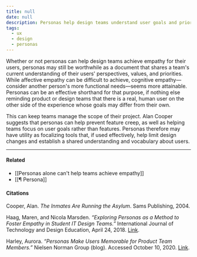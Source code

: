 ```yaml
---
title: null
date: null
description: Personas help design teams understand user goals and priorities, prevent feature creep, and create shared empathy by focusing on real users’ needs throughout the product development process.
tags:
  - ux
  - design
  - personas
---
```


Whether or not personas can help design teams achieve empathy for their users, personas may still be worthwhile as a document that shares a team's current understanding of their users' perspectives, values, and priorities. While affective empathy can be difficult to achieve, cognitive empathy—consider another person's more functional needs—seems more attainable. Personas can be an effective shorthand for that purpose, if nothing else reminding product or design teams that there is a real, human user on the other side of the experience whose goals may differ from their own.

This can keep teams manage the scope of their project. Alan Cooper suggests that personas can help prevent feature creep, as well as helping teams focus on user goals rather than features. Personas therefore may have utility as focalizing tools that, if used effectively, help limit design changes and establish a shared understanding and vocabulary about users.

---

#### Related

- [[Personas alone can't help teams achieve empathy]]
- [[¶ Persona]]

#### Citations

Cooper, Alan. _The Inmates Are Running the Asylum_. Sams Publishing, 2004.

Haag, Maren, and Nicola Marsden. _“Exploring Personas as a Method to Foster Empathy in Student IT Design Teams.”_ International Journal of Technology and Design Education, April 24, 2018. [Link](https://doi.org/10.1007/s10798-018-9452-5).

Harley, Aurora. _“Personas Make Users Memorable for Product Team Members.”_ Nielsen Norman Group (blog). Accessed October 10, 2020. [Link](https://www.nngroup.com/articles/persona/).
